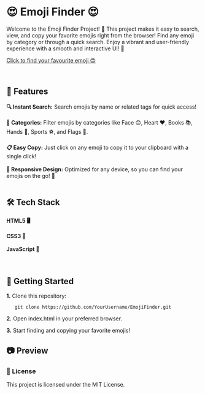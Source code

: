 # 😍 Emoji Finder 😍

Welcome to the Emoji Finder Project! 🌟 This project makes it easy to search, view, and copy your favorite emojis right from the browser! Find any emoji by category or through a quick search. Enjoy a vibrant and user-friendly experience with a smooth and interactive UI! 🎉
<br>

[Click to find your favourite emoji 😍](https://avantikasingh2110.github.io/Emoji_Project/)

<br>

## 🚀 Features

**🔍 Instant Search:** Search emojis by name or related tags for quick access!<br><br>
**🌈 Categories:** Filter emojis by categories like Face 😊, Heart ❤️, Books 📚, Hands 🤲, Sports ⚽, and Flags 🚩.<br><br>
**📋 Easy Copy:** Just click on any emoji to copy it to your clipboard with a single click!<br><br>
**📱 Responsive Design:** Optimized for any device, so you can find your emojis on the go! 📲<br><br>


## 🛠️ Tech Stack

**HTML5 🖥️** <br><br>
**CSS3 🎨** <br><br>
**JavaScript 🧩** <br><br><br>

## 🌟 Getting Started

**1.** Clone this repository:

       git clone https://github.com/YourUsername/EmojiFinder.git


**2.** Open index.html in your preferred browser.

**3.** Start finding and copying your favorite emojis!

## 📷 Preview

### 📜 License
This project is licensed under the MIT License.
